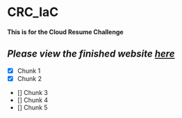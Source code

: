 # CRC_IaC
#### This is for the Cloud Resume Challenge
*Please view the finished website [here](https://static.realewanderer.net)*
---
- [X] Chunk 1
- [X] Chunk 2
- [] Chunk 3
- [] Chunk 4
- [] Chunk 5